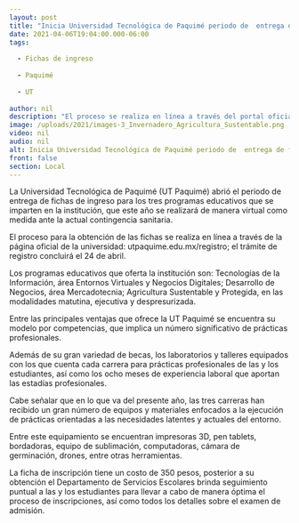 ```yaml
---
layout: post
title: "Inicia Universidad Tecnológica de Paquimé periodo de  entrega de fichas de ingreso"
date: 2021-04-06T19:04:00.000-06:00
tags:
  
  - Fichas de ingreso
  
  - Paquimé
  
  - UT
  
author: nil
description: "El proceso se realiza en línea a través del portal oficial de la institución, utpaquime.edu.mx/registro; la fecha límite para el trámite es el próximo 24 de abril"
image: /uploads/2021/images-3_Invernadero_Agricultura_Sustentable.png
video: nil
audio: nil
alt: Inicia Universidad Tecnológica de Paquimé periodo de  entrega de fichas de ingreso
front: false
section: Local
---
```


La Universidad Tecnológica de Paquimé (UT Paquimé) abrió el periodo de entrega de fichas de ingreso para los tres programas educativos que se imparten en la institución, que este año se realizará de manera virtual como medida ante la actual contingencia sanitaria.

El proceso para la obtención de las fichas se realiza en línea a través de la página oficial de la universidad: utpaquime.edu.mx/registro; el trámite de registro concluirá el 24 de abril.

Los programas educativos que oferta la institución son: Tecnologías de la Información, área Entornos Virtuales y Negocios Digitales; Desarrollo de Negocios, área Mercadotecnia;  Agricultura Sustentable y Protegida, en las modalidades matutina, ejecutiva y despresurizada.

Entre las principales ventajas que ofrece la UT Paquimé se encuentra su modelo por competencias, que implica un número significativo de prácticas profesionales.

Además de su gran variedad de becas, los laboratorios y talleres equipados con los que cuenta cada carrera para prácticas profesionales de las y los estudiantes, así como los ocho meses de experiencia laboral que aportan las estadías profesionales.

Cabe señalar que en lo que va del presente año, las tres carreras han recibido un gran número de equipos y materiales enfocados a la ejecución de prácticas orientadas a las necesidades latentes y actuales del entorno.

Entre este equipamiento se encuentran impresoras 3D, pen tablets, bordadoras, equipo de sublimación, computadoras, cámara de germinación, drones, entre otras herramientas.

La ficha de inscripción tiene un costo de 350 pesos, posterior a su obtención el Departamento de Servicios Escolares brinda seguimiento puntual a las y los estudiantes para llevar a cabo de manera óptima el proceso de inscripciones, así como todos los detalles sobre el examen de admisión.